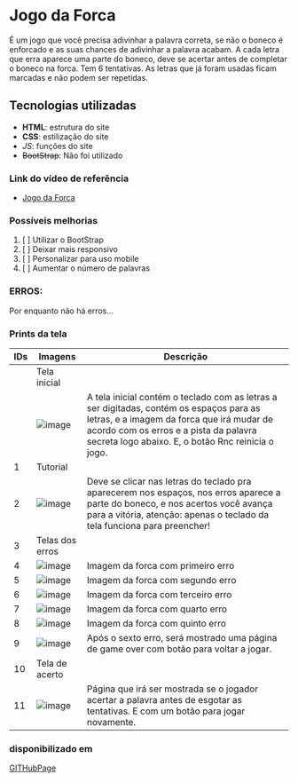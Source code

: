 # Jogo da Forca

É um jogo que você precisa adivinhar a palavra correta, se não o boneco é enforcado e as suas chances de adivinhar a palavra acabam.
A cada letra que erra aparece uma parte do boneco, deve se acertar antes de completar o boneco na forca. Tem 6 tentativas.
As letras que já foram usadas ficam marcadas e não podem ser repetidas.

## Tecnologias utilizadas

- **HTML**: estrutura do site
- __CSS__: estilização do site
- *_JS_*: funções do site
- ~~BootStrap~~: Não foi utilizado

### Link do vídeo de referência
- [Jogo da Forca](https://youtube.com/playlist?list=PLUPt90PJkVdU5kHy_QHmJi0MY_Zgw7CJV)

### Possíveis melhorias

1. [ ] Utilizar o BootStrap
2. [ ] Deixar mais responsivo
3. [ ] Personalizar para uso mobile
4. [ ] Aumentar o número de palavras

### ERROS:
Por enquanto não há erros...

### Prints da tela

| IDs | Imagens | Descrição 
|----|---------------|----------------|
|    | Tela inicial |  |
|    |![image](https://user-images.githubusercontent.com/101193963/162637247-d6ea77c2-2015-47c3-9604-e8dac75b0e36.png)| A tela inicial contém o teclado com as letras a ser digitadas, contém os espaços para as letras, e a imagem da forca que irá mudar de acordo com os erros e a pista da palavra secreta logo abaixo. E, o botão Rnc reinicia o jogo. |
| 1  | Tutorial |  |
| 2  |![image](https://user-images.githubusercontent.com/101193963/162662466-e1d64e92-e605-45fa-8a34-3f50f5c6de74.png)| Deve se clicar nas letras do teclado pra aparecerem nos espaços, nos erros aparece a parte do boneco, e nos acertos você avança para a vitória, atenção: apenas o teclado da tela funciona para preencher! |
| 3 | Telas dos erros |  |
| 4 | ![image](https://user-images.githubusercontent.com/101193963/162660996-5e3d9733-49e3-43b8-928d-f0c0cfd0a9a1.png) | Imagem da forca com primeiro erro |
| 5 | ![image](https://user-images.githubusercontent.com/101193963/162661319-bd37e97b-8d64-4c14-8c5c-56332d9bbcb3.png) | Imagem da forca com segundo erro |
| 6 | ![image](https://user-images.githubusercontent.com/101193963/162661386-e4e5febc-0fe3-4342-9ca9-4779009f4eb7.png) | Imagem da forca com terceiro erro |
| 7 | ![image](https://user-images.githubusercontent.com/101193963/162661451-e20098d0-7e33-4b22-a26a-2b1e10ea125c.png) | Imagem da forca com quarto erro |
| 8 | ![image](https://user-images.githubusercontent.com/101193963/162661505-547ab3c8-e711-4780-82b0-83cc44b0c6a3.png) | Imagem da forca com quinto erro |
| 9 | ![image](https://user-images.githubusercontent.com/101193963/162661627-49ca3121-2394-4e70-a456-747a66cc4a9c.png) | Após o sexto erro, será mostrado uma página de game over com botão para voltar a jogar. |
| 10 | Tela de acerto|  |
| 11 | ![image](https://user-images.githubusercontent.com/101193963/162661910-df064f13-3350-42ee-b698-017267130592.png) | Página que irá ser mostrada se o jogador acertar a palavra antes de esgotar as tentativas. E com um botão para jogar novamente. |

### disponibilizado em
[GITHubPage](https://biularambo.github.io/JogoForca/index.html)
